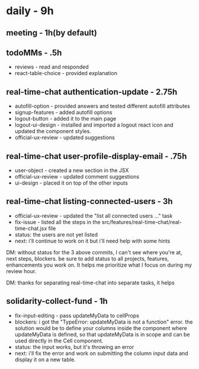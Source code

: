 # daily - 9h

## meeting - 1h(by default)

## todoMMs - .5h
* reviews - read and responded
* react-table-choice - provided explanation

## real-time-chat authentication-update - 2.75h
* autofill-option - provided answers and tested different autofill attributes
* signup-features - added autofill options
* logout-button - added it to the main page
* logout-ui-design - installed and imported a logout react icon and updated the component styles.
* official-ux-review - updated suggestions

## real-time-chat user-profile-display-email - .75h
* user-object - created a new section in the JSX 
* official-ux-review - updated comment suggestions
* ui-design - placed it on top of the other inputs

## real-time-chat listing-connected-users - 3h
* official-ux-review - updated the "list all connected users ..." task
* fix-issue - listed all the steps in the src/features/real-time-chat/real-time-chat.jsx file
* status: the users are not yet listed 
* next: i'll continue to work on it but i'll need help with some hints

DM: without status for the 3 above commits, I can't see where you're at, next steps, blockers. be sure to add status to all projects, features, enhancements you work on. It helps me prioritize what I focus on during my review hour. 

DM: thanks for separating real-time-chat into separate tasks, it helps

## solidarity-collect-fund - 1h
* fix-input-editing - pass updateMyData to cellProps
* blockers: i got the "TypeError: updateMyData is not a function" error. the solution would be  to define your columns inside the component where updateMyData is defined, so that updateMyData is in scope and can be used directly in the Cell component.
* status: the input works, but it's throwing an error
* next: i'll fix the error and work on submitting the column input data and display it on a new table.